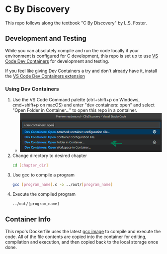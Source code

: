 # C By Discovery
This repo follows along the textbook "C By Discovery" by L.S. Foster.

## Development and Testing
While you can absolutely compile and run the code locally if your environment is configured for C development, this repo is set up to use [VS Code Dev Containers](https://code.visualstudio.com/docs/devcontainers/containers) for development and testing.

If you feel like giving Dev Containers a try and don't already have it, install the [VS Code Dev Containers extension](https://marketplace.visualstudio.com/items?itemName=ms-vscode-remote.remote-containers)

### Using Dev Containers
1. Use the VS Code Command palette (ctrl+shift+p on Windows, cmd+shift+p on macOS) and enter "dev containers: open" and select "Open Folder in Container..." to open this repo in a container.
    - ![Command Palette](./images/command-palette.png)
2. Change directory to desired chapter
    ```bash
    cd [chapter_dir]
    ```
3. Use gcc to compile a program
    ```bash
    gcc [program_name].c -o ../out/[program_name]
    ```
4. Execute the compiled program
    ```bash
    ../out/[program_name]
    ```

## Container Info
This repo's Dockerfile uses the latest [gcc image](https://hub.docker.com/_/gcc/) to compile and execute the code. All of the file contents are copied into the container for editing, compilation and execution, and then copied back to the local storage once done.
